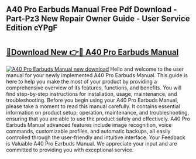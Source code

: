 ## A40 Pro Earbuds Manual Free Pdf Download - Part-Pz3 New Repair Owner Guide - User Service Edition cYPgF

# <h2><a href="http://cf14373.oget.top/?id=A40+Pro+Earbuds+Manual">🔗Download New 👉🔴 A40 Pro Earbuds Manual</a></h2>

[![A40 Pro Earbuds Manual new download](https://i.imgur.com/5g1atiW.png)](http://cf14373.oget.top/?id=A40+Pro+Earbuds+Manual)
Hello and welcome to the user manual for your newly implemented A40 Pro Earbuds Manual. This guide is here to help you make the most of your product by providing a comprehensive overview of its features, functions, and benefits. You will find step-by-step instructions for installation, usage, maintenance, and troubleshooting. Before you begin using your A40 Pro Earbuds Manual, please take a moment to read this manual carefully. It contains essential information on product setup, operation, maintenance, and troubleshooting, ensuring that you are able to use the product safely and effectively. A40 Pro Earbuds Manual advanced features include image recognition, voice commands, customizable profiles, and automatic backups, all easily controlled through the user-friendly and intuitive interface. Your Feedback is Valuable A40 Pro Earbuds Manual. We appreciate your input and are committed to providing you with exceptional service.
